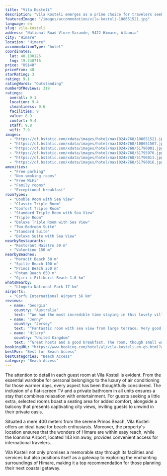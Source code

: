 ```yaml
---
title: "Vila Kosteli"
description: "Vila Kosteli emerges as a prime choice for travelers seeking comfort and convenience in Himare, positioned just a short stroll from the pristine Maracit Beach and the tranquil Spille Beach."
featuredImage: "/images/accommodation/vila-kosteli-108651521.jpg"
language: en
slug: vila-kosteli
address: "National Road Vlore-Sarande, 9422 Himare, Albania"
city: "Himare"
location: "Himare"
accommodationType: "hotel"
coordinates:
  lat: 40.100125
  lng: 19.748716
price: "US$48"
priceFrom: 48
starRating: 3
rating: 9.1
ratingWords: "Outstanding"
numberOfReviews: 319
ratings:
  overall: 9.1
  location: 9.4
  cleanliness: 9.6
  facilities: 9
  value: 8.9
  comfort: 9.4
  staff: 9.8
  wifi: 7.9
images:
  - "https://cf.bstatic.com/xdata/images/hotel/max1024x768/108651521.jpg?k=ff568fd345c10d5cb2b93e5379407c29e53c29017c5ed34cdeef6fc6e089e047&o=&hp=1"
  - "https://cf.bstatic.com/xdata/images/hotel/max1024x768/108651507.jpg?k=bd6226b49883536987c826b72ecebebf66ba8e258442907b3a30d5f1d470a48b&o=&hp=1"
  - "https://cf.bstatic.com/xdata/images/hotel/max1024x768/51796001.jpg?k=75355f9517585b08b088332efe63e9a52ff54bbe46f9b551362842f6ad5e9804&o=&hp=1"
  - "https://cf.bstatic.com/xdata/images/hotel/max1024x768/51795970.jpg?k=9dbab9c935ac4feecd016cc97dc10dc5ec20df79ec9b12da92fb86f29448b81a&o=&hp=1"
  - "https://cf.bstatic.com/xdata/images/hotel/max1024x768/51796011.jpg?k=96cb8525db6f788d407d64924340bcc558a8f5f6337bb4efc9f27d4ca7075a98&o=&hp=1"
  - "https://cf.bstatic.com/xdata/images/hotel/max1024x768/51796016.jpg?k=4765fea9accd22043510638a83ca7de112bc9764ac80c550c5500259269beb46&o=&hp=1"
amenities:
  - "Free parking"
  - "Non-smoking rooms"
  - "Free WiFi"
  - "Family rooms"
  - "Exceptional breakfast"
roomTypes:
  - "Double Room with Sea View"
  - "Classic Triple Room"
  - "Comfort Triple Room"
  - "Standard Triple Room with Sea View"
  - "Triple Room"
  - "Deluxe Triple Room with Sea View"
  - "Two-Bedroom Suite"
  - "Standard Suite"
  - "Deluxe Suite with Sea View"
nearbyRestaurants:
  - "Restorant Maistro 50 m"
  - "Valentino 150 m"
nearbyBeaches:
  - "Maracit Beach 50 m"
  - "Spille Beach 100 m"
  - "Prinos Beach 250 m"
  - "Potam Beach 650 m"
  - "Gjiri i Filikurit Beach 1.6 km"
whatsNearby:
  - "Llogora National Park 17 km"
airports:
  - "Corfu International Airport 56 km"
reviews:
  - name: "Georgia"
    country: "Australia"
    text: "“We had the most incredible time staying in this lovely villa. It is within walking distance to the beach, town and restaurants. Our room had a cute balcony with views to the ocean and a very comfortable bed. The highlight of our stay was breakfast...”"
  - name: "Jenny"
    country: "Jersey"
    text: "“Fantastic room with sea view from large terrace. Very good breakfast. Beach so close we even had a swim before breakfast on our last day.”"
  - name: "Hilary"
    country: "United Kingdom"
    text: "“Great hosts and a good breakfast. The room, though small was spotless and serviceable.”"
bookingURL: "https://www.booking.com/hotel/al/vila-kosteli.en-gb.html?aid=8035640"
bestFor: "Best for Beach Access"
bestCategories: "Beach Access"
category: "Beach Access"
---
```


The attention to detail in each guest room at Vila Kosteli is evident. From the essential wardrobe for personal belongings to the luxury of air conditioning for those warmer days, every aspect has been thoughtfully considered. The inclusion of a flat-screen TV and a private bathroom in all units ensures a stay that combines relaxation with entertainment. For guests seeking a little extra, selected rooms boast a seating area for added comfort, alongside a balcony that presents captivating city views, inviting guests to unwind in their private oasis.

Situated a mere 400 meters from the serene Prinos Beach, Vila Kosteli offers an ideal base for beach enthusiasts. Moreover, the property's location ensures that the wonders of Himare are within easy reach, while the Ioannina Airport, located 143 km away, provides convenient access for international travelers.

Vila Kosteli not only promises a memorable stay through its facilities and services but also positions itself as a gateway to exploring the enchanting surroundings of Himare, making it a top recommendation for those planning their next coastal getaway.